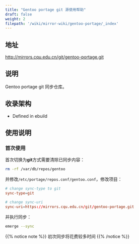 ```yaml
---
title: "Gentoo portage git 源使用帮助"
draft: false
weight: 2
filepath: '/wiki/mirror-wiki/gentoo-portage/_index'
---
```

## 地址

http://mirrors.cqu.edu.cn/git/gentoo-portage.git

## 说明

Gentoo portage git 同步仓库。

## 收录架构

- Defined in ebuild

## 使用说明
### 首次使用

首次切换为**git**方式需要清除已同步内容：
```bash
rm -rf /var/db/repos/gentoo
```

并修改`/etc/portage/repos.conf/gentoo.conf`，修改项目：
```gentoo.conf
# change sync-type to git
sync-type=git
```
```gentoo.conf
# change sync-uri
sync-uri=https://mirrors.cqu.edu.cn/git/gentoo-portage.git
```

并执行同步：
```bash
emerge --sync
```

{{% notice note %}}
初次同步将花费较多时间
{{% /notice %}}
